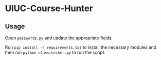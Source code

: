 # UIUC-Course-Hunter

## Usage
Open `passwords.py` and update the appropriate fields.

Run `pip install -r requirements.txt` to install the necessary modules and then run `python classchecker.py` to run the script.
